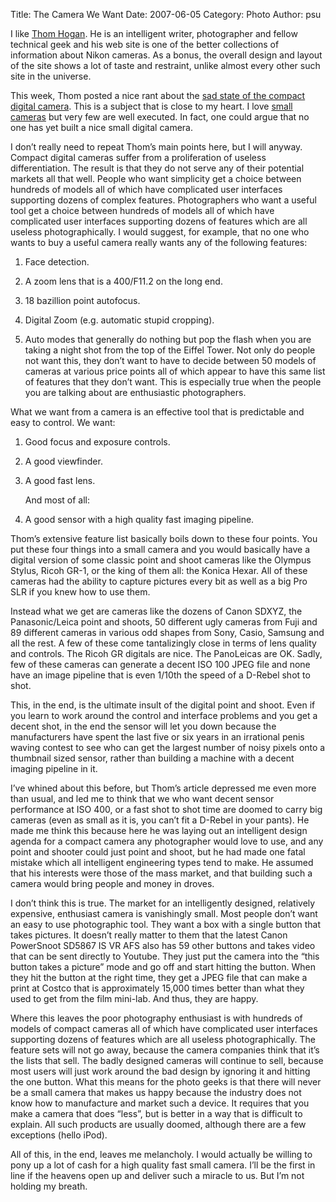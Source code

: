 Title: The Camera We Want
Date: 2007-06-05
Category: Photo
Author: psu

I like <a href="http://bythom.com">Thom Hogan</a>. He is an intelligent writer, photographer and fellow technical geek and his web site is one of the better collections of information about Nikon cameras. As a bonus, the overall design and layout of the site shows a lot of taste and restraint, unlike almost every other such site in the universe.

This week, Thom posted a nice rant about the <a href="http://bythom.com/compact.htm">sad state of the compact digital camera</a>. This is a subject that is close to my heart. I love <a href="http://mutable-states.com/the-camera-i-want.html">small cameras</a> but very few are well executed. In fact, one could argue that no one has yet built a nice small digital camera.

I don’t really need to repeat Thom’s main points here, but I will anyway. Compact digital cameras suffer from a proliferation of useless differentiation. The result is that they do not serve any of their potential markets all that well. People who want simplicity get a choice between hundreds of models all of which have complicated user interfaces supporting dozens of complex features. Photographers who want a useful tool get a choice between hundreds of models all of which have complicated user interfaces supporting dozens of features which are all useless photographically. I would suggest, for example, that no one who wants to buy a useful camera really wants any of the following features:

1. Face detection.

2. A zoom lens that is a 400/F11.2 on the long end.

3. 18 bazillion point autofocus.

4. Digital Zoom (e.g. automatic stupid cropping).

5. Auto modes that generally do nothing but pop the flash when you are taking a night shot from the top of the Eiffel Tower.
Not only do people not want this, they don’t want to have to decide between 50 models of cameras at various price points all of which appear to have this same list of features that they don’t want. This is especially true when the people you are talking about are enthusiastic photographers.

What we want from a camera is an effective tool that is predictable and easy to control. We want:

1. Good focus and exposure controls.

2. A good viewfinder.

3. A good fast lens.
	
	And most of all:


4. A good sensor with a high quality fast imaging pipeline.

Thom’s extensive feature list basically boils down to these four points. You put these four things into a small camera and you would basically have a digital version of some classic point and shoot cameras like the Olympus Stylus, Ricoh GR-1, or the king of them all: the Konica Hexar. All of these cameras had the ability to capture pictures every bit as well as a big Pro SLR if you knew how to use them.

Instead what we get are cameras like the dozens of Canon SDXYZ, the Panasonic/Leica point and shoots, 50 different ugly cameras from Fuji and 89 different cameras in various odd shapes from Sony, Casio, Samsung and all the rest. A few of these come tantalizingly close in terms of lens quality and controls. The Ricoh GR digitals are nice. The PanoLeicas are OK. Sadly, few of these cameras can generate a decent ISO 100 JPEG file and none have an image pipeline that is even 1/10th the speed of a D-Rebel shot to shot.

This, in the end, is the ultimate insult of the digital point and shoot. Even if you learn to work around the control and interface problems and you get a decent shot, in the end the sensor will let you down because the manufacturers have spent the last five or six years in an irrational penis waving contest to see who can get the largest number of noisy pixels onto a thumbnail sized sensor, rather than building a machine with a decent imaging pipeline in it.

I’ve whined about this before, but Thom’s article depressed me even more than usual, and led me to think that we who want decent sensor performance at ISO 400, or a fast shot to shot time are doomed to carry big cameras (even as small as it is, you can’t fit a D-Rebel in your pants). He made me think this because here he was laying out an intelligent design agenda for a compact camera any photographer would love to use, and any point and shooter could just point and shoot, but he had made one fatal mistake which all intelligent engineering types tend to make. He assumed that his interests were those of the mass market, and that building such a camera would bring people and money in droves.

I don’t think this is true. The market for an intelligently designed, relatively expensive, enthusiast camera is vanishingly small. Most people don’t want an easy to use photographic tool. They want a box with a single button that takes pictures. It doesn’t really matter to them that the latest Canon PowerSnoot SD5867 IS VR AFS also has 59 other buttons and takes video that can be sent directly to Youtube. They just put the camera into the “this button takes a picture” mode and go off and start hitting the button. When they hit the button at the right time, they get a JPEG file that can make a print at Costco that is approximately 15,000 times better than what they used to get from the film mini-lab. And thus, they are happy.

Where this leaves the poor photography enthusiast is with hundreds of models of compact cameras all of which have complicated user interfaces supporting dozens of features which are all useless photographically. The feature sets will not go away, because the camera companies think that it’s the lists that sell. The badly designed cameras will continue to sell, because most users will just work around the bad design by ignoring it and hitting the one button. What this means for the photo geeks is that there will never be a small camera that makes us happy because the industry does not know how to manufacture and market such a device. It requires that you make a camera that does “less”, but is better in a way that is difficult to explain. All such products are usually doomed, although there are a few exceptions (hello iPod).

All of this, in the end, leaves me melancholy. I would actually be willing to pony up a lot of cash for a high quality fast small camera. I’ll be the first in line if the heavens open up and deliver such a miracle to us. But I’m not holding my breath.